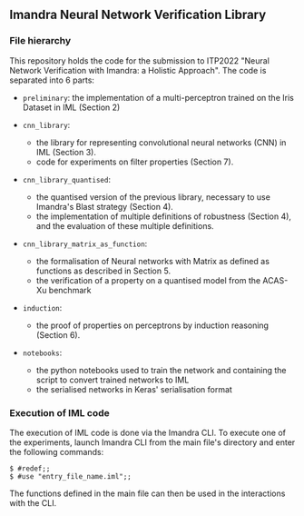 ## Imandra Neural Network Verification Library

### File hierarchy

This repository holds the code for the submission to ITP2022 "Neural Network Verification with Imandra: a Holistic Approach".
The code is separated into 6 parts:

* `preliminary`: the implementation of a multi-perceptron trained on the Iris Dataset in IML (Section 2)

* `cnn_library`:
  - the library for representing convolutional neural networks (CNN) in IML (Section 3).
  - code for experiments on filter properties (Section 7).

* `cnn_library_quantised`:
  - the quantised version of the previous library, necessary to use Imandra's Blast strategy (Section 4).
  - the implementation of multiple definitions of robustness (Section 4), and the evaluation of these multiple definitions.

* `cnn_library_matrix_as_function`:
  - the formalisation of Neural networks with Matrix as defined as functions as described in Section 5.
  - the verification of a property on a quantised model from the ACAS-Xu benchmark

* `induction`:
  - the proof of properties on perceptrons by induction reasoning (Section 6).

* `notebooks`: 
  - the python notebooks used to train the network and containing the script to convert trained networks to IML
  - the serialised networks in Keras' serialisation format

### Execution of IML code

The execution of IML code is done via the Imandra CLI. To execute one of the experiments, launch Imandra CLI from the main file's directory and enter the following commands:

```
$ #redef;;
$ #use "entry_file_name.iml";;
```

The functions defined in the main file can then be used in the interactions with the CLI.